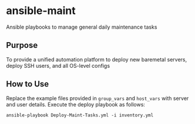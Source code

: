 # ansible-maint
Ansible playbooks to manage general daily maintenance tasks

## Purpose
To provide a unified automation platform to deploy new baremetal servers, deploy SSH users, and all OS-level configs


## How to Use
Replace the example files provided in `group_vars` and `host_vars` with server and user details. Execute the deploy playbook as follows:

```
ansible-playbook Deploy-Maint-Tasks.yml -i inventory.yml
```


